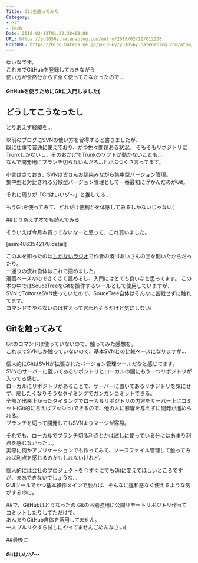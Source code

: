 ```yaml
---
Title: Gitを触ってみた
Category:
- Git
- Tech
Date: 2018-02-12T01:22:38+09:00
URL: https://yu1056y.hatenablog.com/entry/2018/02/12/012238
EditURL: https://blog.hatena.ne.jp/yu1056y/yu1056y.hatenablog.com/atom/entry/17391345971615546937
---
```


ゆいなです。  
これまでGitHubを登録しておきながら  
使い方が全然分からず全く使ってこなかったので…

#### GitHubを使うためにGitに入門しました(

## どうしてこうなったし

とりあえず経緯を…  

以前のブログにSVNの使い方を習得すると書きましたが、  
既に仕事で普通に使えており、かつ色々問題ある状況。 
そもそもリポジトリにTrunkしかないし、そのおかげでTrunkのソフトが動かないことも…    
なんで開発用にブランチ切らないんだろ…とかぶつくさ言ってます。

小言はさておき、SVNは皆さんお馴染みながら集中型バージョン管理。  
集中型と対比される分散型バージョン管理として一番最初に浮かんだのがGit。

それに周りが「Gitはいいゾ〜」と推してる…

もうGitを使ってみて、どれだけ便利かを体感してみるしかないじゃない(

##とりあえず本でも読んでみる

そういえば今月本買ってないなーと思って、これ買いました。

[asin:4863542178:detail]
  
この本を知ったのは[しがないラジオ](https://shiganai.org/)で作者の湊川あいさんの回を聞いたからだったり。  
一通りの流れ自体はこれで掴めました。  
漫画ベースなのでさくさく読めるし、入門にはとても良いなと思ってます。
この本の中ではSouceTreeをGitを操作するツールとして使用していますが、  
SVNでToitorseSVN使っていたので、SouceTree自体はそんなに苦戦せずに触れてます。  
コマンドでやらないのは甘えって言われそうだけど気にしない(  

## Gitを触ってみて

Gitのコマンドは使っていないので、触ってみた感想を。  
これまでSVNしか触っていないので、基本SVNとの比較ベースになりますが…

個人的にGitはSVNが拡張されたバージョン管理ツールだなと感じてます。  
SVNのサーバーに置いてあるリポジトリとローカルの間にもう一つリポジトリが入ってる感じ。  
ローカルにリポジトリがあることで、サーバーに置いてあるリポジトリを気にせず、戻したくなりそうなタイミングでガンガンコミットできる。  
全部が出来上がったタイミングでローカルリポジトリの内容をサーバー上にコミット(Git的に言えばプッシュ)できるので、他の人に影響を与えずに開発が進められる。  
ブランチを切って開発してもSVNよりマージが容易。

それでも、ローカルでブランチ切る利点とかは試しに使っている分にはあまり利点を感じなかった…。  
実際に何かアプリケーションでも作ってみて、ソースファイル管理して触ってみれば利点を感じるのかもしれないけれど、

個人的には会社のプロジェクトを今すぐにでもGitに変えてほしいところですが、まあできないでしょうな…  
GUIツールでかつ基本操作メインで触れば、そんなに違和感なく使えるような気がするのに。

##で、GitHubはどうなったの
Gitのお勉強用に公開リモートリポジトリ作ってコミットしたりしてただけで、  
あんまりGitHub自体を活用してません。  
一人プルリクすら試しにやってませんごめんなさい(

##最後に
#### Gitはいいゾ〜
